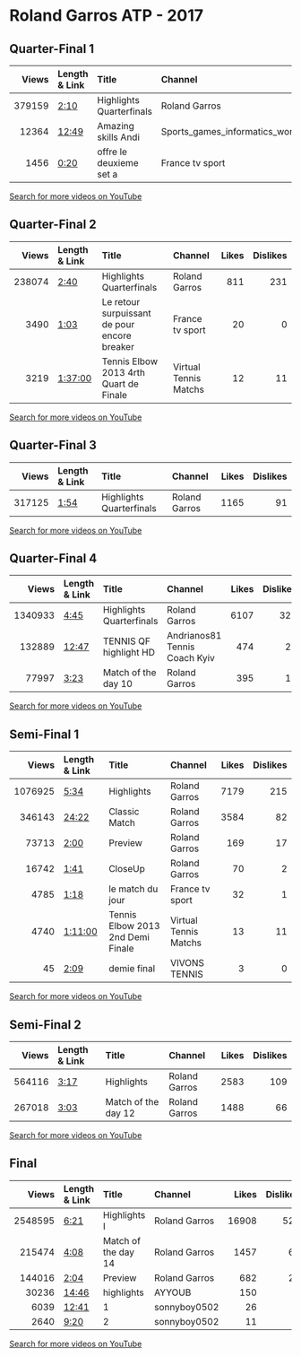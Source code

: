 
# Roland Garros ATP - 2017
    
## Quarter-Final 1
|   Views | Length & Link                                        | Title                      | Channel                        |   Likes |   Dislikes |
|--------:|:-----------------------------------------------------|:---------------------------|:-------------------------------|--------:|-----------:|
|  379159 | [2:10](https://www.youtube.com/watch?v=VedIieN0Tgc)  | Highlights   Quarterfinals | Roland Garros                  |    1284 |        199 |
|   12364 | [12:49](https://www.youtube.com/watch?v=gYNJdnCuoSQ) | Amazing skills Andi        | Sports_games_informatics_world |      40 |         12 |
|    1456 | [0:20](https://www.youtube.com/watch?v=A7_YXgUs30k)  | offre le deuxieme set a    | France tv sport                |      14 |          0 |

[Search for more videos on YouTube](https://www.youtube.com/results?search_query=%22roland+garros%22+%22Murray%22+%22Nishikori%22+%222017%22+%22highlights%22)     

## Quarter-Final 2
|   Views | Length & Link                                          | Title                                         | Channel               |   Likes |   Dislikes |
|--------:|:-------------------------------------------------------|:----------------------------------------------|:----------------------|--------:|-----------:|
|  238074 | [2:40](https://www.youtube.com/watch?v=RR9sbyVUiq0)    | Highlights   Quarterfinals                    | Roland Garros         |     811 |        231 |
|    3490 | [1:03](https://www.youtube.com/watch?v=VjnKRFeFnzM)    | Le retour surpuissant de  pour encore breaker | France tv sport       |      20 |          0 |
|    3219 | [1:37:00](https://www.youtube.com/watch?v=hxCNgu-xWJo) | Tennis Elbow 2013     4rth Quart de Finale    | Virtual Tennis Matchs |      12 |         11 |

[Search for more videos on YouTube](https://www.youtube.com/results?search_query=%22roland+garros%22+%22Wawrinka%22+%22Cilic%22+%222017%22+%22highlights%22)     

## Quarter-Final 3
|   Views | Length & Link                                       | Title                      | Channel       |   Likes |   Dislikes |
|--------:|:----------------------------------------------------|:---------------------------|:--------------|--------:|-----------:|
|  317125 | [1:54](https://www.youtube.com/watch?v=KlWuB0hgyo0) | Highlights   Quarterfinals | Roland Garros |    1165 |         91 |

[Search for more videos on YouTube](https://www.youtube.com/results?search_query=%22roland+garros%22+%22Nadal%22+%22Busta%22+%222017%22+%22highlights%22)     

## Quarter-Final 4
|   Views | Length & Link                                        | Title                         | Channel                       |   Likes |   Dislikes |
|--------:|:-----------------------------------------------------|:------------------------------|:------------------------------|--------:|-----------:|
| 1340933 | [4:45](https://www.youtube.com/watch?v=Ot9QYwThzsc)  | Highlights   Quarterfinals    | Roland Garros                 |    6107 |        325 |
|  132889 | [12:47](https://www.youtube.com/watch?v=nx4Vc-x7KQo) | TENNIS        QF highlight HD | Andrianos81 Tennis Coach Kyiv |     474 |         24 |
|   77997 | [3:23](https://www.youtube.com/watch?v=dNTNuHa9lNw)  | Match of the day 10           | Roland Garros                 |     395 |         18 |

[Search for more videos on YouTube](https://www.youtube.com/results?search_query=%22roland+garros%22+%22Thiem%22+%22Djokovic%22+%222017%22+%22highlights%22)     

## Semi-Final 1
|   Views | Length & Link                                          | Title                                 | Channel               |   Likes |   Dislikes |
|--------:|:-------------------------------------------------------|:--------------------------------------|:----------------------|--------:|-----------:|
| 1076925 | [5:34](https://www.youtube.com/watch?v=jnAwoyYygAw)    | Highlights                            | Roland Garros         |    7179 |        215 |
|  346143 | [24:22](https://www.youtube.com/watch?v=CsyDS_QbuA8)   | Classic Match                         | Roland Garros         |    3584 |         82 |
|   73713 | [2:00](https://www.youtube.com/watch?v=iXVeyFBcWn8)    | Preview                               | Roland Garros         |     169 |         17 |
|   16742 | [1:41](https://www.youtube.com/watch?v=vg3qzeW9he0)    | CloseUp                               | Roland Garros         |      70 |          2 |
|    4785 | [1:18](https://www.youtube.com/watch?v=1ueKgmjRWI4)    | le match du jour                      | France tv sport       |      32 |          1 |
|    4740 | [1:11:00](https://www.youtube.com/watch?v=zvUj2tZs4wI) | Tennis Elbow 2013     2nd Demi Finale | Virtual Tennis Matchs |      13 |         11 |
|      45 | [2:09](https://www.youtube.com/watch?v=Utfuu44Hd2M)    | demie final                           | VIVONS TENNIS         |       3 |          0 |

[Search for more videos on YouTube](https://www.youtube.com/results?search_query=%22roland+garros%22+%22Wawrinka%22+%22Murray%22+%222017%22+%22highlights%22)     

## Semi-Final 2
|   Views | Length & Link                                       | Title               | Channel       |   Likes |   Dislikes |
|--------:|:----------------------------------------------------|:--------------------|:--------------|--------:|-----------:|
|  564116 | [3:17](https://www.youtube.com/watch?v=UA-El1KnliY) | Highlights          | Roland Garros |    2583 |        109 |
|  267018 | [3:03](https://www.youtube.com/watch?v=2O0VUFEqXfc) | Match of the day 12 | Roland Garros |    1488 |         66 |

[Search for more videos on YouTube](https://www.youtube.com/results?search_query=%22roland+garros%22+%22Nadal%22+%22Thiem%22+%222017%22+%22highlights%22)     

## Final
|   Views | Length & Link                                        | Title               | Channel       |   Likes |   Dislikes |
|--------:|:-----------------------------------------------------|:--------------------|:--------------|--------:|-----------:|
| 2548595 | [6:21](https://www.youtube.com/watch?v=QNgE9-0sNjQ)  | Highlights     I    | Roland Garros |   16908 |        525 |
|  215474 | [4:08](https://www.youtube.com/watch?v=HG7Z2Np8GbM)  | Match of the day 14 | Roland Garros |    1457 |         68 |
|  144016 | [2:04](https://www.youtube.com/watch?v=wKv0VU8Y3m0)  | Preview             | Roland Garros |     682 |         25 |
|   30236 | [14:46](https://www.youtube.com/watch?v=SoRQtBA6OWE) | highlights          | AYYOUB        |     150 |          5 |
|    6039 | [12:41](https://www.youtube.com/watch?v=JNz3oKJZHh0) | 1                   | sonnyboy0502  |      26 |          1 |
|    2640 | [9:20](https://www.youtube.com/watch?v=ys1TImshfYA)  | 2                   | sonnyboy0502  |      11 |          2 |

[Search for more videos on YouTube](https://www.youtube.com/results?search_query=%22roland+garros%22+%22Nadal%22+%22Wawrinka%22+%222017%22+%22highlights%22)     
